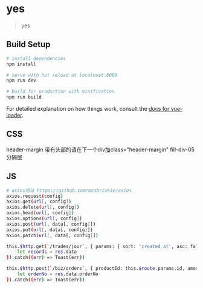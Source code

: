 # yes

> yes

## Build Setup

``` bash
# install dependencies
npm install

# serve with hot reload at localhost:8080
npm run dev

# build for production with minification
npm run build
```

For detailed explanation on how things work, consult the [docs for vue-loader](http://vuejs.github.io/vue-loader).

## CSS
header-margin   带有<mt-header>头部的请在下一个div加class="header-margin"
fill-div-05     分隔层

## JS
``` bash
# axios用法 https://github.com/mzabriskie/axios
axios.request(config)
axios.get(url[, config])
axios.delete(url[, config])
axios.head(url[, config])
axios.options(url[, config])
axios.post(url[, data[, config]])
axios.put(url[, data[, config]])
axios.patch(url[, data[, config]])

this.$http.get(`/trades/jour`, { params: { sort: 'created_at', asc: false, page: this.page, pageSize: pageSize }, headers: { 'Authorization': this.userAuth } }).then((res) => {
    let records = res.data
}).catch((err) => Toast(err))

this.$http.post(`/biz/orders`, { productId: this.$route.params.id, amount: this.buyAmount }, { headers: { 'Authorization': this.userAuth } }).then((res) => {
    let orderNo = res.data.orderNo
}).catch((err) => Toast(err))

```